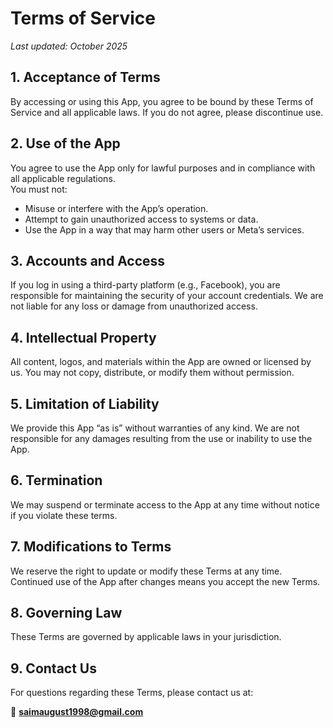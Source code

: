 # Terms of Service

_Last updated: October 2025_

## 1. Acceptance of Terms
By accessing or using this App, you agree to be bound by these Terms of Service and all applicable laws. If you do not agree, please discontinue use.

## 2. Use of the App
You agree to use the App only for lawful purposes and in compliance with all applicable regulations.  
You must not:
- Misuse or interfere with the App’s operation.
- Attempt to gain unauthorized access to systems or data.
- Use the App in a way that may harm other users or Meta’s services.

## 3. Accounts and Access
If you log in using a third-party platform (e.g., Facebook), you are responsible for maintaining the security of your account credentials. We are not liable for any loss or damage from unauthorized access.

## 4. Intellectual Property
All content, logos, and materials within the App are owned or licensed by us. You may not copy, distribute, or modify them without permission.

## 5. Limitation of Liability
We provide this App “as is” without warranties of any kind. We are not responsible for any damages resulting from the use or inability to use the App.

## 6. Termination
We may suspend or terminate access to the App at any time without notice if you violate these terms.

## 7. Modifications to Terms
We reserve the right to update or modify these Terms at any time. Continued use of the App after changes means you accept the new Terms.

## 8. Governing Law
These Terms are governed by applicable laws in your jurisdiction.

## 9. Contact Us
For questions regarding these Terms, please contact us at:

📧 **saimaugust1998@gmail.com**

